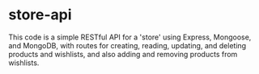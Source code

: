 # store-api
This code is a simple RESTful API for a 'store' using Express, Mongoose, and MongoDB, with routes for creating, reading, updating, and deleting products and wishlists, and also adding and removing products from wishlists.
